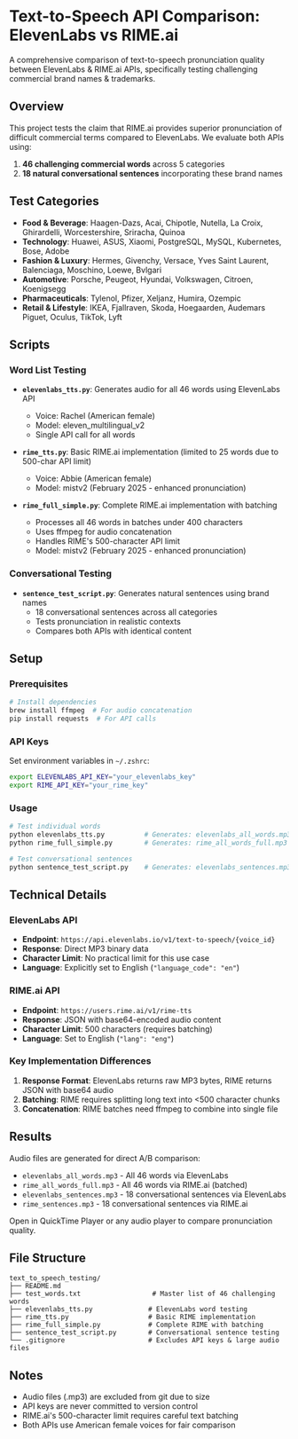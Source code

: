 # Text-to-Speech API Comparison: ElevenLabs vs RIME.ai

A comprehensive comparison of text-to-speech pronunciation quality between ElevenLabs & RIME.ai APIs, specifically testing challenging commercial brand names & trademarks.

## Overview

This project tests the claim that RIME.ai provides superior pronunciation of difficult commercial terms compared to ElevenLabs. We evaluate both APIs using:

1. **46 challenging commercial words** across 5 categories
2. **18 natural conversational sentences** incorporating these brand names

## Test Categories

- **Food & Beverage**: Haagen-Dazs, Acai, Chipotle, Nutella, La Croix, Ghirardelli, Worcestershire, Sriracha, Quinoa
- **Technology**: Huawei, ASUS, Xiaomi, PostgreSQL, MySQL, Kubernetes, Bose, Adobe
- **Fashion & Luxury**: Hermes, Givenchy, Versace, Yves Saint Laurent, Balenciaga, Moschino, Loewe, Bvlgari
- **Automotive**: Porsche, Peugeot, Hyundai, Volkswagen, Citroen, Koenigsegg
- **Pharmaceuticals**: Tylenol, Pfizer, Xeljanz, Humira, Ozempic
- **Retail & Lifestyle**: IKEA, Fjallraven, Skoda, Hoegaarden, Audemars Piguet, Oculus, TikTok, Lyft

## Scripts

### Word List Testing

- **`elevenlabs_tts.py`**: Generates audio for all 46 words using ElevenLabs API
  - Voice: Rachel (American female)
  - Model: eleven_multilingual_v2
  - Single API call for all words

- **`rime_tts.py`**: Basic RIME.ai implementation (limited to 25 words due to 500-char API limit)
  - Voice: Abbie (American female)
  - Model: mistv2 (February 2025 - enhanced pronunciation)

- **`rime_full_simple.py`**: Complete RIME.ai implementation with batching
  - Processes all 46 words in batches under 400 characters
  - Uses ffmpeg for audio concatenation
  - Handles RIME's 500-character API limit
  - Model: mistv2 (February 2025 - enhanced pronunciation)

### Conversational Testing

- **`sentence_test_script.py`**: Generates natural sentences using brand names
  - 18 conversational sentences across all categories
  - Tests pronunciation in realistic contexts
  - Compares both APIs with identical content

## Setup

### Prerequisites

```bash
# Install dependencies
brew install ffmpeg  # For audio concatenation
pip install requests  # For API calls
```

### API Keys

Set environment variables in `~/.zshrc`:

```bash
export ELEVENLABS_API_KEY="your_elevenlabs_key"
export RIME_API_KEY="your_rime_key"
```

### Usage

```bash
# Test individual words
python elevenlabs_tts.py          # Generates: elevenlabs_all_words.mp3
python rime_full_simple.py        # Generates: rime_all_words_full.mp3

# Test conversational sentences
python sentence_test_script.py    # Generates: elevenlabs_sentences.mp3 & rime_sentences.mp3
```

## Technical Details

### ElevenLabs API
- **Endpoint**: `https://api.elevenlabs.io/v1/text-to-speech/{voice_id}`
- **Response**: Direct MP3 binary data
- **Character Limit**: No practical limit for this use case
- **Language**: Explicitly set to English (`"language_code": "en"`)

### RIME.ai API
- **Endpoint**: `https://users.rime.ai/v1/rime-tts`
- **Response**: JSON with base64-encoded audio content
- **Character Limit**: 500 characters (requires batching)
- **Language**: Set to English (`"lang": "eng"`)

### Key Implementation Differences

1. **Response Format**: ElevenLabs returns raw MP3 bytes, RIME returns JSON with base64 audio
2. **Batching**: RIME requires splitting long text into <500 character chunks
3. **Concatenation**: RIME batches need ffmpeg to combine into single file

## Results

Audio files are generated for direct A/B comparison:

- `elevenlabs_all_words.mp3` - All 46 words via ElevenLabs
- `rime_all_words_full.mp3` - All 46 words via RIME.ai (batched)
- `elevenlabs_sentences.mp3` - 18 conversational sentences via ElevenLabs
- `rime_sentences.mp3` - 18 conversational sentences via RIME.ai

Open in QuickTime Player or any audio player to compare pronunciation quality.

## File Structure

```
text_to_speech_testing/
├── README.md
├── test_words.txt                  # Master list of 46 challenging words
├── elevenlabs_tts.py              # ElevenLabs word testing
├── rime_tts.py                    # Basic RIME implementation
├── rime_full_simple.py            # Complete RIME with batching
├── sentence_test_script.py        # Conversational sentence testing
└── .gitignore                     # Excludes API keys & large audio files
```

## Notes

- Audio files (.mp3) are excluded from git due to size
- API keys are never committed to version control
- RIME.ai's 500-character limit requires careful text batching
- Both APIs use American female voices for fair comparison